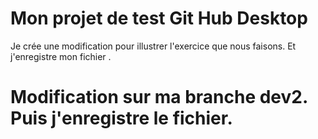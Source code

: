 # Mon projet de test Git Hub Desktop

Je crée une modification pour illustrer l'exercice que nous faisons.
Et j'enregistre mon fichier .

# Modification sur ma branche dev2. Puis j'enregistre le fichier.
